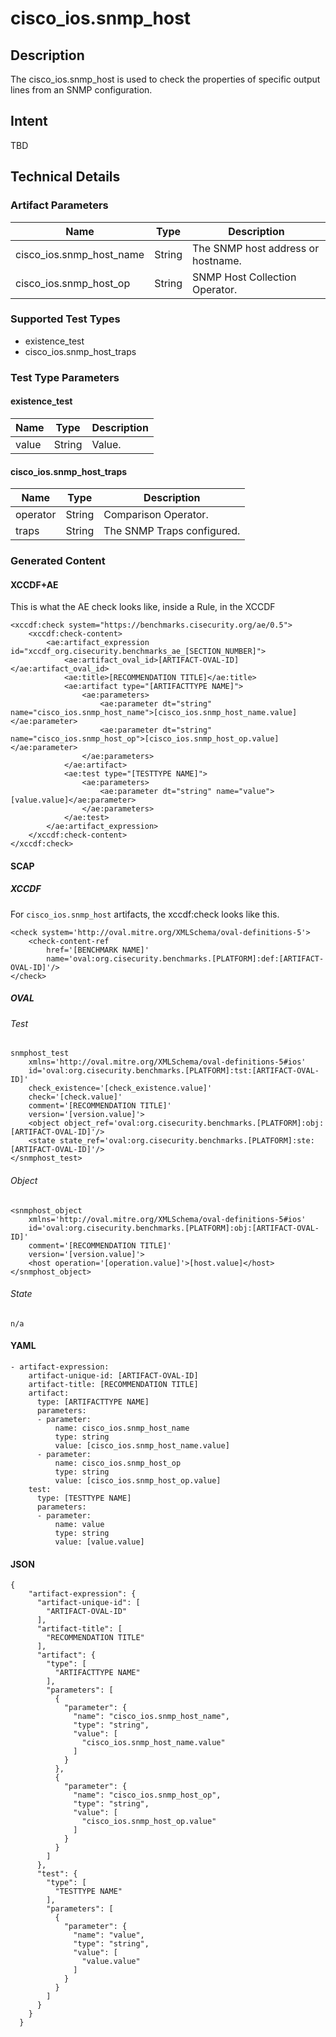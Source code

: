 # cisco_ios.snmp_host

## Description
The cisco_ios.snmp_host is used to check the properties of specific output lines from an SNMP configuration.

## Intent
TBD

## Technical Details
### Artifact Parameters
| Name                  |Type    | Description |
| ----------------------|--------| ----------- |
| cisco_ios.snmp_host_name | String | The SNMP host address or hostname. |
| cisco_ios.snmp_host_op | String | SNMP Host Collection Operator. |

### Supported Test Types
- existence_test
- cisco_ios.snmp_host_traps

### Test Type Parameters
#### existence_test
| Name                  |Type    | Description |
| ----------------------|--------| ----------- |
| value | String | Value. |

#### cisco_ios.snmp_host_traps
| Name                  |Type    | Description |
| ----------------------|--------| ----------- |
| operator | String | Comparison Operator. |
| traps | String | The SNMP Traps configured. |


### Generated Content
#### XCCDF+AE
This is what the AE check looks like, inside a Rule, in the XCCDF

```
<xccdf:check system="https://benchmarks.cisecurity.org/ae/0.5">
    <xccdf:check-content>
        <ae:artifact_expression id="xccdf_org.cisecurity.benchmarks_ae_[SECTION_NUMBER]">
            <ae:artifact_oval_id>[ARTIFACT-OVAL-ID]</ae:artifact_oval_id>
            <ae:title>[RECOMMENDATION TITLE]</ae:title>
            <ae:artifact type="[ARTIFACTTYPE NAME]">
                <ae:parameters>
                    <ae:parameter dt="string" name="cisco_ios.snmp_host_name">[cisco_ios.snmp_host_name.value]</ae:parameter>
                    <ae:parameter dt="string" name="cisco_ios.snmp_host_op">[cisco_ios.snmp_host_op.value]</ae:parameter>
                </ae:parameters>
            </ae:artifact>
            <ae:test type="[TESTTYPE NAME]">
                <ae:parameters>
                    <ae:parameter dt="string" name="value">[value.value]</ae:parameter>
                </ae:parameters>
            </ae:test>
        </ae:artifact_expression>
    </xccdf:check-content>
</xccdf:check>
```

#### SCAP
##### XCCDF
For `cisco_ios.snmp_host` artifacts, the xccdf:check looks like this. 

```
<check system='http://oval.mitre.org/XMLSchema/oval-definitions-5'>            
    <check-content-ref 
        href='[BENCHMARK NAME]' 
        name='oval:org.cisecurity.benchmarks.[PLATFORM]:def:[ARTIFACT-OVAL-ID]'/>
</check>
```

##### OVAL
###### Test

```
snmphost_test 
    xmlns='http://oval.mitre.org/XMLSchema/oval-definitions-5#ios' 
    id='oval:org.cisecurity.benchmarks.[PLATFORM]:tst:[ARTIFACT-OVAL-ID]'
    check_existence='[check_existence.value]' 
    check='[check.value]' 
    comment='[RECOMMENDATION TITLE]'
    version='[version.value]'>
    <object object_ref='oval:org.cisecurity.benchmarks.[PLATFORM]:obj:[ARTIFACT-OVAL-ID]'/>
    <state state_ref='oval:org.cisecurity.benchmarks.[PLATFORM]:ste:[ARTIFACT-OVAL-ID]'/>
</snmphost_test>
```

###### Object

```
<snmphost_object 
    xmlns='http://oval.mitre.org/XMLSchema/oval-definitions-5#ios' 
    id='oval:org.cisecurity.benchmarks.[PLATFORM]:obj:[ARTIFACT-OVAL-ID]'
    comment='[RECOMMENDATION TITLE]'
    version='[version.value]'>
    <host operation='[operation.value]'>[host.value]</host>
</snmphost_object>
```
###### State

```
n/a
```

#### YAML

```
- artifact-expression:
    artifact-unique-id: [ARTIFACT-OVAL-ID]
    artifact-title: [RECOMMENDATION TITLE]
    artifact:
      type: [ARTIFACTTYPE NAME]
      parameters:
      - parameter: 
          name: cisco_ios.snmp_host_name
          type: string
          value: [cisco_ios.snmp_host_name.value]
      - parameter: 
          name: cisco_ios.snmp_host_op
          type: string
          value: [cisco_ios.snmp_host_op.value]
    test:
      type: [TESTTYPE NAME]
      parameters:   
      - parameter: 
          name: value
          type: string
          value: [value.value]
```

#### JSON

```
{
    "artifact-expression": {
      "artifact-unique-id": [
        "ARTIFACT-OVAL-ID"
      ],
      "artifact-title": [
        "RECOMMENDATION TITLE"
      ],
      "artifact": {
        "type": [
          "ARTIFACTTYPE NAME"
        ],
        "parameters": [
          {
            "parameter": {
              "name": "cisco_ios.snmp_host_name",
              "type": "string",
              "value": [
                "cisco_ios.snmp_host_name.value"
              ]
            }
          },
          {
            "parameter": {
              "name": "cisco_ios.snmp_host_op",
              "type": "string",
              "value": [
                "cisco_ios.snmp_host_op.value"
              ]
            }
          }
        ]
      },
      "test": {
        "type": [
          "TESTTYPE NAME"
        ],
        "parameters": [
          {
            "parameter": {
              "name": "value",
              "type": "string",
              "value": [
                "value.value"
              ]
            }
          }
        ]
      }
    }
  }
``` 